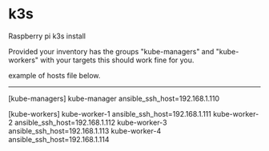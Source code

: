 # k3s
Raspberry pi k3s install

Provided your inventory has the groups "kube-managers" and "kube-workers" with your targets this should work fine for you.

example of hosts file below.


---
[kube-managers]
kube-manager ansible_ssh_host=192.168.1.110

[kube-workers]
kube-worker-1 ansible_ssh_host=192.168.1.111
kube-worker-2 ansible_ssh_host=192.168.1.112
kube-worker-3 ansible_ssh_host=192.168.1.113
kube-worker-4 ansible_ssh_host=192.168.1.114